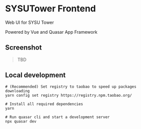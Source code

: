 # SYSUTower Frontend

Web UI for SYSU Tower

Powered by Vue and Quasar App Framework

## Screenshot

> TBD

## Local development

```
# (Recommended) Set registry to taobao to speed up packages downloading
yarn config set registry https://registry.npm.taobao.org/

# Install all required dependencies
yarn

# Run quasar cli and start a development server
npx quasar dev
```